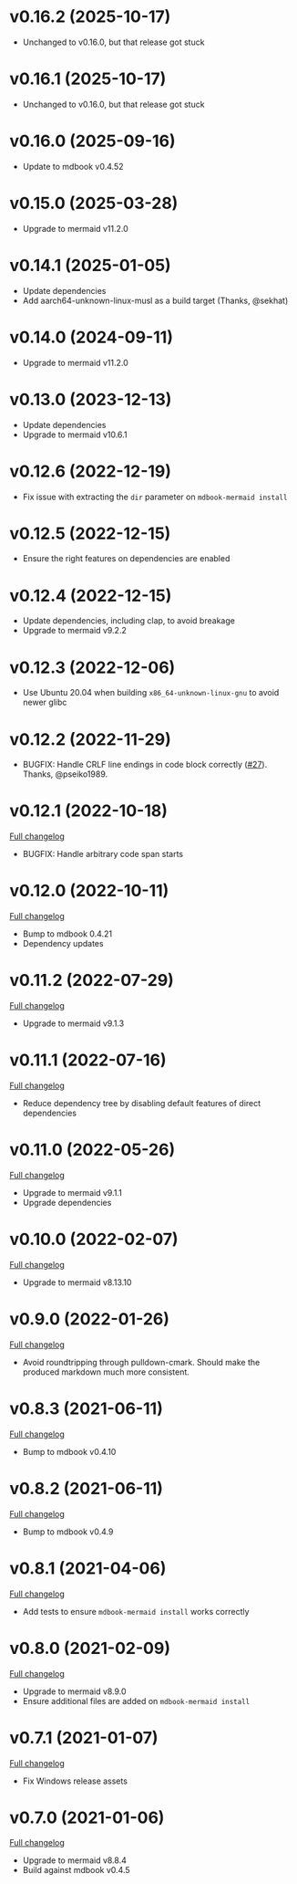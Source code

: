 # v0.16.2 (2025-10-17)

* Unchanged to v0.16.0, but that release got stuck

# v0.16.1 (2025-10-17)

* Unchanged to v0.16.0, but that release got stuck

# v0.16.0 (2025-09-16)

* Update to mdbook v0.4.52

# v0.15.0 (2025-03-28)

* Upgrade to mermaid v11.2.0

# v0.14.1 (2025-01-05)

* Update dependencies
* Add aarch64-unknown-linux-musl as a build target (Thanks, @sekhat)

# v0.14.0 (2024-09-11)

* Upgrade to mermaid v11.2.0

# v0.13.0 (2023-12-13)

* Update dependencies
* Upgrade to mermaid v10.6.1

# v0.12.6 (2022-12-19)

* Fix issue with extracting the `dir` parameter on `mdbook-mermaid install`

# v0.12.5 (2022-12-15)

* Ensure the right features on dependencies are enabled

# v0.12.4 (2022-12-15)

* Update dependencies, including clap, to avoid breakage
* Upgrade to mermaid v9.2.2

# v0.12.3 (2022-12-06)

* Use Ubuntu 20.04 when building `x86_64-unknown-linux-gnu` to avoid newer glibc

# v0.12.2 (2022-11-29)

* BUGFIX: Handle CRLF line endings in code block correctly ([#27](https://github.com/badboy/mdbook-mermaid/pull/27)).
  Thanks, @pseiko1989.

# v0.12.1 (2022-10-18)

[Full changelog](https://github.com/badboy/mdbook-mermaid/compare/v0.12.0...v0.12.1)

* BUGFIX: Handle arbitrary code span starts

# v0.12.0 (2022-10-11)

[Full changelog](https://github.com/badboy/mdbook-mermaid/compare/v0.11.2...v0.12.0)

* Bump to mdbook 0.4.21
* Dependency updates

# v0.11.2 (2022-07-29)

[Full changelog](https://github.com/badboy/mdbook-mermaid/compare/v0.11.1...v0.11.2)

* Upgrade to mermaid v9.1.3

# v0.11.1 (2022-07-16)

[Full changelog](https://github.com/badboy/mdbook-mermaid/compare/v0.11.0...v0.11.1)

* Reduce dependency tree by disabling default features of direct dependencies

# v0.11.0 (2022-05-26)

[Full changelog](https://github.com/badboy/mdbook-mermaid/compare/v0.10.0...v0.11.0)

* Upgrade to mermaid v9.1.1
* Upgrade dependencies

# v0.10.0 (2022-02-07)

[Full changelog](https://github.com/badboy/mdbook-mermaid/compare/v0.9.0...v0.10.0)

* Upgrade to mermaid v8.13.10

# v0.9.0 (2022-01-26)

[Full changelog](https://github.com/badboy/mdbook-mermaid/compare/v0.8.3...v0.9.0)

* Avoid roundtripping through pulldown-cmark.
  Should make the produced markdown much more consistent.

# v0.8.3 (2021-06-11)

[Full changelog](https://github.com/badboy/mdbook-mermaid/compare/v0.8.2...v0.8.3)

* Bump to mdbook v0.4.10

# v0.8.2 (2021-06-11)

[Full changelog](https://github.com/badboy/mdbook-mermaid/compare/v0.8.1...v0.8.2)

* Bump to mdbook v0.4.9

# v0.8.1 (2021-04-06)

[Full changelog](https://github.com/badboy/mdbook-mermaid/compare/v0.8.0...v0.8.1)

* Add tests to ensure `mdbook-mermaid install` works correctly

# v0.8.0 (2021-02-09)

[Full changelog](https://github.com/badboy/mdbook-mermaid/compare/v0.7.1...v0.8.0)

* Upgrade to mermaid v8.9.0
* Ensure additional files are added on `mdbook-mermaid install`

# v0.7.1 (2021-01-07)

[Full changelog](https://github.com/badboy/mdbook-mermaid/compare/v0.7.0...v0.7.1)

* Fix Windows release assets

# v0.7.0 (2021-01-06)

[Full changelog](https://github.com/badboy/mdbook-mermaid/compare/v0.6.1...v0.7.0)

* Upgrade to mermaid v8.8.4
* Build against mdbook v0.4.5
